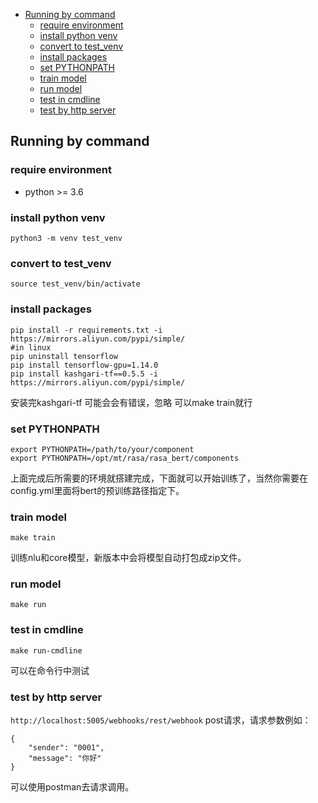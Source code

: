 
- [Running by command](#running-by-command)    
    - [require environment](#require-environment)    
    - [install python venv](#install-python-venv)   
    - [convert to test_venv](#convert-to-test_venv)   
    - [install packages](#install-packages)    
    - [set PYTHONPATH](#set-pythonpath)    
    - [train model](#train-model)    
    - [run model](#run-model)    
    - [test in cmdline](#test-in-cmdline)    
    - [test by http server](#test-by-http-server)    

## Running by command
### require environment
 - python >= 3.6

### install python venv
```
python3 -m venv test_venv
```

### convert to test_venv
```
source test_venv/bin/activate
```

### install packages
```
pip install -r requirements.txt -i https://mirrors.aliyun.com/pypi/simple/
#in linux
pip uninstall tensorflow
pip install tensorflow-gpu=1.14.0
pip install kashgari-tf==0.5.5 -i https://mirrors.aliyun.com/pypi/simple/
```
安装完kashgari-tf 可能会会有错误，忽略 可以make train就行

### set PYTHONPATH
```
export PYTHONPATH=/path/to/your/component
export PYTHONPATH=/opt/mt/rasa/rasa_bert/components
```
上面完成后所需要的环境就搭建完成，下面就可以开始训练了，当然你需要在config.yml里面将bert的预训练路径指定下。

### train model
```
make train
```
训练nlu和core模型，新版本中会将模型自动打包成zip文件。

### run model
```
make run
```

### test in cmdline
```
make run-cmdline
```
可以在命令行中测试

### test by http server
`http://localhost:5005/webhooks/rest/webhook` post请求，请求参数例如：
```
{
    "sender": "0001",
    "message": "你好"
}
```
可以使用postman去请求调用。

